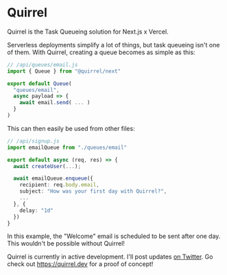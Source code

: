 # Quirrel 
Quirrel is the Task Queueing solution for Next.js x Vercel.

Serverless deployments simplify a lot of things, but task queueing isn't one of them. With Quirrel, creating a queue becomes as simple as this:

```ts
// /api/queues/email.js
import { Queue } from "@quirrel/next"

export default Queue(
  "queues/email",
  async payload => {
    await email.send( ... )
  }
)
```

This can then easily be used from other files:

```ts
// /api/signup.js
import emailQueue from "./queues/email"

export default async (req, res) => {
  await createUser(...);

  await emailQueue.enqueue({
    recipient: req.body.email,
    subject: "How was your first day with Quirrel?",
    ...
  }, {
    delay: "1d"
  })
}
```

In this example, the "Welcome" email is scheduled to be sent after one day. This wouldn't be possible without Quirrel!

Quirrel is currently in active development. I'll post updates [on Twitter](https://twitter.com/skn0tt). Go check out https://quirrel.dev for a proof of concept!
